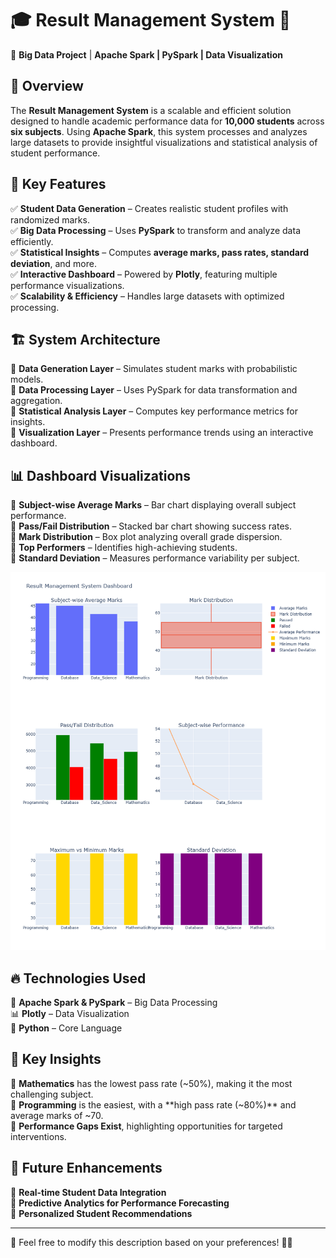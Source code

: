 # 🎓 Result Management System 🚀  

📌 **Big Data Project** | **Apache Spark | PySpark | Data Visualization**

## 📖 Overview  
The **Result Management System** is a scalable and efficient solution designed to handle academic performance data for **10,000 students** across **six subjects**. Using **Apache Spark**, this system processes and analyzes large datasets to provide insightful visualizations and statistical analysis of student performance.  

## 🎯 Key Features  
✅ **Student Data Generation** – Creates realistic student profiles with randomized marks.  
✅ **Big Data Processing** – Uses **PySpark** to transform and analyze data efficiently.  
✅ **Statistical Insights** – Computes **average marks, pass rates, standard deviation**, and more.  
✅ **Interactive Dashboard** – Powered by **Plotly**, featuring multiple performance visualizations.  
✅ **Scalability & Efficiency** – Handles large datasets with optimized processing.  

## 🏗 System Architecture  
📌 **Data Generation Layer** – Simulates student marks with probabilistic models.  
📌 **Data Processing Layer** – Uses PySpark for data transformation and aggregation.  
📌 **Statistical Analysis Layer** – Computes key performance metrics for insights.  
📌 **Visualization Layer** – Presents performance trends using an interactive dashboard.  

## 📊 Dashboard Visualizations  
📌 **Subject-wise Average Marks** – Bar chart displaying overall subject performance.  
📌 **Pass/Fail Distribution** – Stacked bar chart showing success rates.  
📌 **Mark Distribution** – Box plot analyzing overall grade dispersion.  
📌 **Top Performers** – Identifies high-achieving students.  
📌 **Standard Deviation** – Measures performance variability per subject.  

![Dashboard Visualization](https://github.com/himanshukasyap7o7/Result-Management-System/blob/main/newplot.png?raw=true)

## 🔥 Technologies Used  
🚀 **Apache Spark & PySpark** – Big Data Processing  
📊 **Plotly** – Data Visualization  
🐍 **Python** – Core Language  

## 📌 Key Insights  
📌 **Mathematics** has the lowest pass rate (~50%), making it the most challenging subject.  
📌 **Programming** is the easiest, with a **high pass rate (~80%)** and average marks of ~70.  
📌 **Performance Gaps Exist**, highlighting opportunities for targeted interventions.  

## 🔮 Future Enhancements  
🔹 **Real-time Student Data Integration**  
🔹 **Predictive Analytics for Performance Forecasting**  
🔹 **Personalized Student Recommendations**  

---

📢 Feel free to modify this description based on your preferences! 🚀✨
